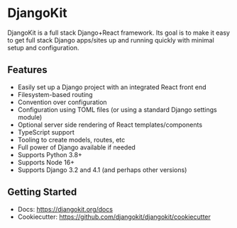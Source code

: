 # DjangoKit

DjangoKit is a full stack Django+React framework. Its goal is to make it
easy to get full stack Django apps/sites up and running quickly with
minimal setup and configuration.

## Features

- Easily set up a Django project with an integrated React front end
- Filesystem-based routing
- Convention over configuration
- Configuration using TOML files (or using a standard Django settings
  module)
- Optional server side rendering of React templates/components
- TypeScript support
- Tooling to create models, routes, etc
- Full power of Django available if needed
- Supports Python 3.8+
- Supports Node 16+
- Supports Django 3.2 and 4.1 (and perhaps other versions)

## Getting Started

- Docs: https://djangokit.org/docs
- Cookiecutter: https://github.com/djangokit/djangokit/cookiecutter
